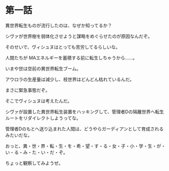 # 第一話



異世界転生ものが流行したのは、なぜか知ってるか？

シヴァが世界樹を弱体化させようと謀略をめぐらせたのが原因なんだぞ。



そのせいで、ヴィシュヌはとっても苦労してるらしいな。

人間たちが MAエネルギーを蓄積する前に転生しちゃうから……。



いまや世は空前の異世界転生ブーム。

アウロラの生産量は減少し、枝世界はどんどん枯れているんだ。

まさに緊急事態だぞ。



そこでヴィシュヌは考えたんだ。

シヴァが設置した異世界転生装置をハッキングして、管理者Dの隔離世界へ転生ルートをリダイレクトしようってな。



管理者Dのもとへ送り込まれた人間は、どうやらガーディアンとして育成されるみたいだな。



おっと、異・世・界・転・生・を・希・望・す・る・女・子・小・学・生・が・い・る・み・た・い・だ・ぞ。

ちょっと観察してみようぜ。